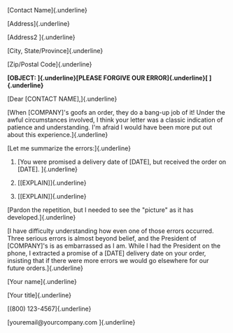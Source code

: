 [Contact Name]{.underline}

[Address]{.underline}

[Address2 ]{.underline}

[City, State/Province]{.underline}

[Zip/Postal Code]{.underline}

**[OBJECT: ]{.underline}[PLEASE FORGIVE OUR ERROR]{.underline}[
]{.underline}**

[Dear \[CONTACT NAME\],]{.underline}

[When \[COMPANY\]'s goofs an order, they do a bang-up job of it! Under
the awful circumstances involved, I think your letter was a classic
indication of patience and understanding. I'm afraid I would have been
more put out about this experience.]{.underline}

[Let me summarize the errors:]{.underline}

1.  [You were promised a delivery date of \[DATE\], but received the
    order on \[DATE\]. ]{.underline}

2.  [\[EXPLAIN\]]{.underline}

3.  [\[EXPLAIN\]]{.underline}

[Pardon the repetition, but I needed to see the "picture" as it has
developed.]{.underline}

[I have difficulty understanding how even one of those errors occurred.
Three serious errors is almost beyond belief, and the President of
\[COMPANY\]'s is as embarrassed as I am. While I had the President on
the phone, I extracted a promise of a \[DATE\] delivery date on your
order, insisting that if there were more errors we would go elsewhere
for our future orders.]{.underline}

[Your name]{.underline}

[Your title]{.underline}

[(800) 123-4567]{.underline}

[youremail\@yourcompany.com ]{.underline}
